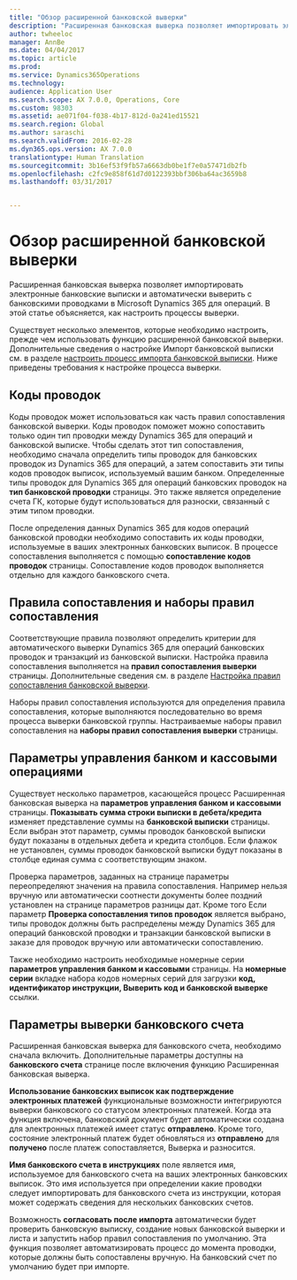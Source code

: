 ```yaml
---
title: "Обзор расширенной банковской выверки"
description: "Расширенная банковская выверка позволяет импортировать электронные банковские выписки и автоматически выверить с банковскими проводками в Microsoft Dynamics 365 для операций.  В этой статье объясняется, как настроить процессы выверки."
author: twheeloc
manager: AnnBe
ms.date: 04/04/2017
ms.topic: article
ms.prod: 
ms.service: Dynamics365Operations
ms.technology: 
audience: Application User
ms.search.scope: AX 7.0.0, Operations, Core
ms.custom: 98303
ms.assetid: ae071f04-f038-4b17-812d-0a241ed15521
ms.search.region: Global
ms.author: saraschi
ms.search.validFrom: 2016-02-28
ms.dyn365.ops.version: AX 7.0.0
translationtype: Human Translation
ms.sourcegitcommit: 3b16ef53f9fb57a6663db0be1f7e0a57471db2fb
ms.openlocfilehash: c2fc9e858f61d7d0122393bbf306ba64ac3659b8
ms.lasthandoff: 03/31/2017


---
```


# <a name="advanced-bank-reconciliation-overview"></a>Обзор расширенной банковской выверки

Расширенная банковская выверка позволяет импортировать электронные банковские выписки и автоматически выверить с банковскими проводками в Microsoft Dynamics 365 для операций.  В этой статье объясняется, как настроить процессы выверки.  

Существует несколько элементов, которые необходимо настроить, прежде чем использовать функцию расширенной банковской выверки. Дополнительные сведения о настройке Импорт банковской выписки см. в разделе [настроить процесс импорта банковской выписки](set-up-advanced-bank-reconciliation-import-process.md).  Ниже приведены требования к настройке процесса выверки.

## <a name="transaction-codes"></a>Коды проводок
Коды проводок может использоваться как часть правил сопоставления банковской выверки.  Коды проводок поможет можно сопоставить только один тип проводки между Dynamics 365 для операций и банковской выписке.  Чтобы сделать этот тип сопоставления, необходимо сначала определить типы проводок для банковских проводок из Dynamics 365 для операций, а затем сопоставить эти типы кодов проводок выписок, используемый вашим банком.  Определенные типы проводок для Dynamics 365 для операций банковских проводок на **тип банковской проводки** страницы.  Это также является определение счета ГК, которые будут использоваться для разноски, связанный с этим типом проводки. 

После определения данных Dynamics 365 для кодов операций банковской проводки необходимо сопоставить их коды проводки, используемые в ваших электронных банковских выписок.  В процессе сопоставления выполняется с помощью **сопоставление кодов проводок** страницы.  Сопоставление кодов проводок выполняется отдельно для каждого банковского счета.

## <a name="matching-rules-and-matching-rule-sets"></a>Правила сопоставления и наборы правил сопоставления
Соответствующие правила позволяют определить критерии для автоматического выверки Dynamics 365 для операций банковских проводок и транзакций из банковской выписки.  Настройка правила сопоставления выполняется на **правил сопоставления выверки** страницы.  Дополнительные сведения см. в разделе [Настройка правил сопоставления банковской выверки](set-up-bank-reconciliation-matching-rules.md). 

Наборы правил сопоставления используются для определения правила сопоставления, которые выполняются последовательно во время процесса выверки банковской группы.  Настраиваемые наборы правил сопоставления на **наборы правил сопоставления выверки** страницы.

## <a name="cash-and-bank-management-parameters"></a>Параметры управления банком и кассовыми операциями
Существует несколько параметров, касающейся процесс Расширенная банковская выверка на **параметров управления банком и кассовыми** страницы.  **Показывать сумма строки выписки в дебета/кредита** изменяет представление суммы на **банковской выписки** страницы.  Если выбран этот параметр, суммы проводок банковской выписки будут показаны в отдельных дебета и кредита столбцов.  Если флажок не установлен, суммы проводок банковской выписки будут показаны в столбце единая сумма с соответствующим знаком. 

Проверка параметров, заданных на странице параметры переопределяют значения на правила сопоставления.  Например нельзя вручную или автоматически соотнести документы более поздний установлен на странице параметров разницы дат.  Кроме того Если параметр **Проверка сопоставления типов проводок** является выбрано, типы проводок должны быть распределены между Dynamics 365 для операций банковской проводки и транзакции банковской выписки в заказе для проводок вручную или автоматически сопоставлению. 

Также необходимо настроить необходимые номерные серии **параметров управления банком и кассовыми** страницы.  На **номерные серии** вкладке набора кодов номерных серий для загрузки **код, идентификатор инструкции, Выверить код и банковской выверке** ссылки.

## <a name="bank-account-reconciliation-options"></a>Параметры выверки банковского счета
Расширенная банковская выверка для банковского счета, необходимо сначала включить.  Дополнительные параметры доступны на **банковского счета** странице после включения функцию Расширенная банковская выверка. 

**Использование банковских выписок как подтверждение электронных платежей** функциональные возможности интегрируются выверки банковского со статусом электронных платежей.  Когда эта функция включена, банковский документ будет автоматически создана для электронных платежей имеет статус **отправлено**.  Кроме того, состояние электронный платеж будет обновляться из **отправлено** для **получено** после платеж сопоставляется, Выверка и разносится. 

**Имя банковского счета в инструкциях** поле является имя, используемое для банковского счета на ваших электронных банковских выписок.  Это имя используется при определении какие проводки следует импортировать для банковского счета из инструкции, которая может содержать сведения для нескольких банковских счетов. 

Возможность **согласовать после импорта** автоматически будет проверить банковскую выписку, создание новых банковской выверки и листа и запустить набор правил сопоставления по умолчанию.  Эта функция позволяет автоматизировать процесс до момента проводки, которые должны быть сопоставлены вручную.  На банковский счет по умолчанию будет при импорте.


